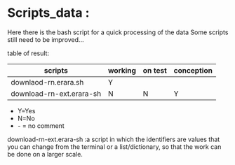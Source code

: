 # Scripts_data : 

Here there is the bash script for a quick processing of the data
Some scripts still need to be improved...

table of result: 

| scripts                      | working | on test | conception |
|------------------------------|---------|---------|------------|
|downlaod-rn.erara.sh          |Y        |         |            |
|download-rn-ext.erara-sh      |N        |N        | Y          |

* Y=Yes
* N=No
* \- = no comment

download-rn-ext.erara-sh :a script in which the identifiers are values that you can change from the terminal or a list/dictionary, so that the work can be done on a larger scale.

